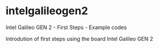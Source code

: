 intelgalileogen2
================

Intel Galileo GEN 2 -  First Steps - Example codes

Introdution of first steps using the board Intel Galileo GEN 2
